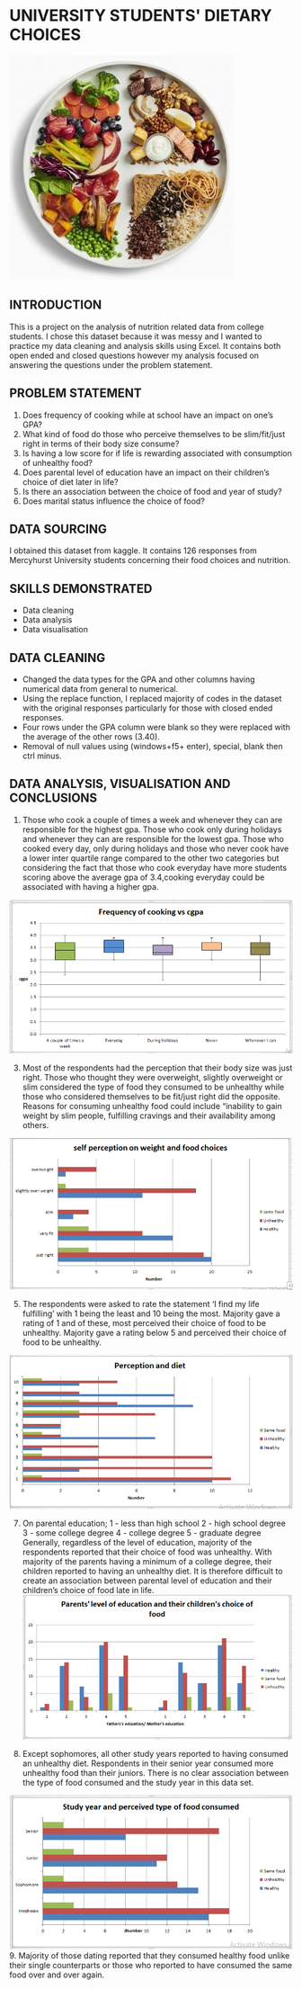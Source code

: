 # UNIVERSITY STUDENTS' DIETARY CHOICES
![](https://github.com/kayenymelody/STUDENT-S-DIETARY-CHOICES-WITH-EXCEL/blob/main/14%20Essential%20Stress%20Management%20Strategies%20for%20Students.jpeg)
## INTRODUCTION
This is a project on the analysis of nutrition related data from college students. I chose this dataset because it was messy and I wanted to practice my data cleaning and analysis skills using Excel. It contains both open ended and closed questions however my analysis focused on answering the questions under the problem statement.


## PROBLEM STATEMENT
1. Does frequency of cooking while at school have an impact on one’s GPA?
2. What kind of food do those who perceive themselves to be slim/fit/just right in terms of their body size consume?
3. Is having a low score for if life is rewarding associated with consumption of unhealthy food?
4. Does parental level of education have an impact on their children’s choice of diet later in life?
5. Is there an association between the choice of food and year of study?
6. Does marital status influence the choice of food?
  

## DATA SOURCING
I obtained this dataset from kaggle. It contains 126 responses from Mercyhurst University students concerning their food choices and nutrition.


## SKILLS DEMONSTRATED
* Data cleaning
* Data analysis
* Data visualisation


## DATA CLEANING 
* Changed the data types for the GPA and other columns having numerical data from general to numerical.
* Using the replace function, I replaced majority of codes in the dataset with the original responses particularly for those with closed ended responses.
* Four rows under the GPA column were blank so they were replaced with the average of the other rows (3.40).
* Removal of null values using (windows+f5+ enter), special, blank then ctrl minus.

 
## DATA ANALYSIS, VISUALISATION AND CONCLUSIONS
1. Those who cook a couple of times a week and whenever they can are responsible for the highest gpa. Those who cook only during holidays and whenever they can are responsible for the lowest gpa. Those who cooked every day, only during holidays and those who never cook have a lower inter quartile range  compared to the other two categories but considering the fact that those who cook everyday have more students scoring above the average gpa of 3.4,cooking everyday could be associated with having a higher gpa.

![](https://github.com/kayenymelody/STUDENT-S-DIETARY-CHOICES-WITH-EXCEL/blob/main/cooking.png)

3.	Most of the respondents had the perception that their body size was just right. Those who thought they were overweight, slightly overweight or slim considered the type of food they consumed to be unhealthy while those who considered themselves to be fit/just right did the opposite. Reasons for consuming unhealthy food could include “inability to gain weight by slim people, fulfilling cravings and their availability among others.

![](https://github.com/kayenymelody/STUDENT-S-DIETARY-CHOICES-WITH-EXCEL/blob/main/weight.png)

5.	The respondents were asked to rate the statement ‘I find my life fulfilling’ with 1 being the least and 10 being the most. Majority gave a rating of 1 and of these, most perceived their choice of food to be unhealthy. Majority gave a rating below 5 and perceived their choice of food to be unhealthy.

![](https://github.com/kayenymelody/STUDENT-S-DIETARY-CHOICES-WITH-EXCEL/blob/main/perception.png)

   
7.	On parental education;
          1 - less than high school 
          2 - high school degree 
          3 - some college degree 
          4 - college degree 
          5 - graduate degree 
Generally, regardless of the level of education, majority of the respondents reported that their choice of food was unhealthy. With majority of the parents having a minimum of a college degree, their children reported to having an unhealthy diet. It is therefore difficult to create an association between parental level of education and their children’s choice of food late in life.
![](https://github.com/kayenymelody/STUDENT-S-DIETARY-CHOICES-WITH-EXCEL/blob/main/p_education.png)


8. Except sophomores, all other study years reported to having consumed an unhealthy diet. Respondents in their senior year consumed more unhealthy food than their juniors. There is no clear association between the type of food consumed and the study year in this data set.

![](https://github.com/kayenymelody/STUDENT-S-DIETARY-CHOICES-WITH-EXCEL/blob/main/study%20year.png)
9. Majority of those dating reported that they consumed healthy food unlike their single counterparts or those who reported to have consumed the same food over and over again. 


